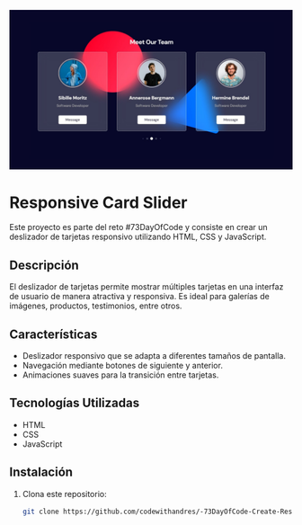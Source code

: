 ![alt text](<images/bandicam 2024-07-03 20-14-38-412.jpg>)

# Responsive Card Slider

Este proyecto es parte del reto #73DayOfCode y consiste en crear un deslizador de tarjetas responsivo utilizando HTML, CSS y JavaScript.

## Descripción

El deslizador de tarjetas permite mostrar múltiples tarjetas en una interfaz de usuario de manera atractiva y responsiva. Es ideal para galerías de imágenes, productos, testimonios, entre otros.

## Características

-   Deslizador responsivo que se adapta a diferentes tamaños de pantalla.
-   Navegación mediante botones de siguiente y anterior.
-   Animaciones suaves para la transición entre tarjetas.

## Tecnologías Utilizadas

-   HTML
-   CSS
-   JavaScript

## Instalación

1. Clona este repositorio:
    ```bash
    git clone https://github.com/codewithandres/-73DayOfCode-Create-Responsive-Card-Slider-in-HTML-CSS---JavaScript.git
    ```
